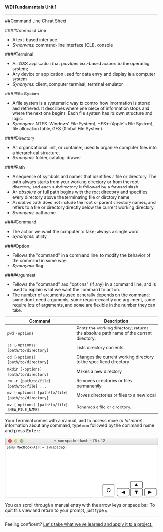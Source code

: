 **WDI Fundamentals Unit 1**

---

##Command Line Cheat Sheet

####Command Line
* A text-based interface.
* *Synonyms*: command-line interface (CLI), console

####Terminal
* An OSX application that provides text-based access to the operating system;
* Any device or application used for data entry and display in a computer system
* *Synonyms*: client, computer terminal, terminal emulator

####File System
* A file system is a systematic way to control how information is stored and retrieved. It describes where one piece of information stops and where the next one begins. Each file system has its own structure and logic.
* *Synonyms*: NTFS (Windows' File System), HFS+ (Apple's File System), file allocation table, GFS (Global File System)

####Directory
* An organizational unit, or container, used to organize computer files into a hierarchical structure.
* *Synonyms*: folder, catalog, drawer

####Path
* A sequence of symbols and names that identifies a file or directory. The path always starts from your working directory or from the root directory, and each subdirectory is followed by a forward slash.
* An *absolute* or full path begins with the root directory and specifies every directory above the terminating file or dirctory name.
* A *relative* path does not include the root or parent directory names, and refers to a file or directory directly below the current working directory.
* *Synonyms*: pathname

####Command
* The action we want the computer to take; always a single word.
* *Synonyms*: utility

####Option
* Follows the "command" in a command line, to modify the behavior of the command in some way.
* *Synonyms*: flag

####Argument
* Follows the "command" and "options" (if any) in a command line, and is used to explain what we want the command to act on.
* The number of arguments used generally depends on the command: some don't need arguments, some require exactly one argument, some require lots of arguments, and some are flexible in the number they can take.

Command | Description
---|---
`pwd -options` | Prints the working directory; returns the absolute path name of the current directory.
`ls [-options] [path/to/directory]` | Lists directory contents.
`cd [-options] [path/to/directory]` | Changes the current working directory to the specificed directory.
`mkdir [-options] [path/to/directory]` | Makes a new directory
`rm -r [path/to/file] [path/to/file] ... ` | Removes directories or files permanently
`mv [-options] [path/to/file] [path/to/directory]` | Moves directories or files to a new local
`mv [-options] [path/to/file] [NEW_FILE_NAME]` | Renames a file or directory.


Your Terminal comes with a manual, and to access more (*a lot more*) information about any command, type <code>man</code> followed by the command name and press <kbd>Enter</kbd>:

![manual](../assets/chapter1/terminal_man.gif)

You can scroll through a manual entry with the arrow keys or space bar. To quit this view and return to your prompt, just type <code>q</code>.

---

Feeling confident? [Let's take what we've learned and apply it to a project.](11_assessment.md)
